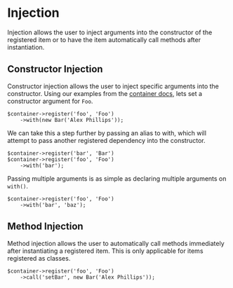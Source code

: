 # Injection #

Injection allows the user to inject arguments into the constructor of the registered item or to have the item automatically call methods after instantiation.

## Constructor Injection ##

Constructor injection allows the user to inject specific arguments into the constructor. Using our examples from the [container docs](container.md), lets set a constructor argument for `Foo`.

```hack
$container->register('foo', 'Foo')
    ->with(new Bar('Alex Phillips'));
```

We can take this a step further by passing an alias to with, which will attempt to pass another registered dependency into the constructor.

```hack
$container->register('bar', 'Bar')
$container->register('foo', 'Foo')
    ->with('bar');
```

Passing multiple arguments is as simple as declaring multiple arguments on `with()`.

```hack
$container->register('foo', 'Foo')
    ->with('bar', 'baz');
```

## Method Injection ##

Method injection allows the user to automatically call methods immediately after instantiating a registered item. This is only applicable for items registered as classes.

```hack
$container->register('foo', 'Foo')
    ->call('setBar', new Bar('Alex Phillips'));
```
